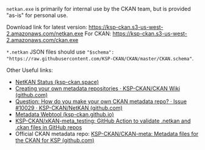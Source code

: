 `netkan.exe` is primarily for internal use by the CKAN team, but is provided "as-is" for personal use.

Download link for latest version: https://ksp-ckan.s3-us-west-2.amazonaws.com/netkan.exe
For CKAN: https://ksp-ckan.s3-us-west-2.amazonaws.com/ckan.exe

`*.netkan` JSON files should use `"$schema": "https://raw.githubusercontent.com/KSP-CKAN/CKAN/master/CKAN.schema"`.

Other Useful links:
- [NetKAN Status (ksp-ckan.space)](http://status.ksp-ckan.space/)
- [Creating your own metadata repositories · KSP-CKAN/CKAN Wiki (github.com)](https://github.com/KSP-CKAN/CKAN/wiki/Creating-your-own-metadata-repositories)
- [Question: How do you make your own CKAN metadata repo? · Issue #10029 · KSP-CKAN/NetKAN (github.com)](https://github.com/KSP-CKAN/NetKAN/issues/10029)
- [Metadata Webtool (ksp-ckan.github.io)](https://ksp-ckan.github.io/metadata-webtool/)
- [KSP-CKAN/xKAN-meta_testing: GitHub Action to validate .netkan and .ckan files in GitHub repos](https://github.com/KSP-CKAN/xKAN-meta_testing)
- Official CKAN metadata repo: [KSP-CKAN/CKAN-meta: Metadata files for the CKAN for KSP (github.com)](https://github.com/KSP-CKAN/CKAN-meta)
